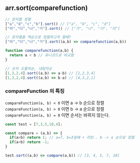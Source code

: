 ## arr.sort(comparefunction)

```javascript
// 문자열 정렬
["a","d","c","b"].sort() // ["a", "b", "c", "d"]
["라","다","나","가"].sort() // ["가", "나", "다", "라"]

// 문자열을 역순으로 정렬하고자 할때?
["라","다","나","가"].sort((a,b) => comparefunction(a,b))

function comparefunction(a,b) {
  return a < b // 유니코드로 비교함
}

// 숫자 오름차순, 내림차순
[1,3,2,4].sort((a,b) => a-b) // [1,2,3,4]
[1,3,2,4].sort((a,b) => b-a) // [4,3,2,1]
```

### compareFunction 의 특징
`compareFunction(a, b) < 0` 이면 a -> b 순으로 정렬 <br/>
`compareFunction(a, b) > 0` 이면 b -> a 순으로 정렬 <br/>
`compareFunction(a, b) = 0` 이면 순서는 바뀌지 않는다. <br/>

```jsx
const test = [7,3,5,10,4];

const compare = (a,b) => {
  if(a>b) return 1; // a=7, b=3일때 + 리턴.. b -> a 순으로 정렬
  if(a<b) return -1; 
}

test.sort((a,b) => compare(a,b)) // [3, 4, 5, 7, 10]

```
